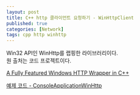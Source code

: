 ```yaml
---
layout: post
title: C++ http 클라이언트 요청하기 - WinHttpClient
published: true
categories: [Network]
tags: cpp http winhttp
---
```

Win32 API인 WinHttp를 랩핑한 라이브러리이다.  
원 출처는 코드 프로젝트이다.   
  
[A Fully Featured Windows HTTP Wrapper in C++](https://www.codeproject.com/Articles/66625/A-Fully-Featured-Windows-HTTP-Wrapper-in-C)  
      
[예제 코드 - ConsoleApplicationWinHttp](/exampe_codes/ConsoleApplicationWinHttp.zip)

